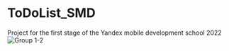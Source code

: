 # ToDoList\_SMD
Project for the first stage of the Yandex mobile development school 2022
![Group 1-2](https://user-images.githubusercontent.com/102960237/189298106-ce87ad92-2cb0-498a-b5fb-26af0aa6c814.png)
